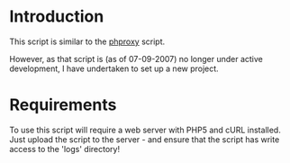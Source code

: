 # Introduction #

This script is similar to the [phproxy](http://sourceforge.net/projects/poxy/) script.

However, as that script is (as of 07-09-2007) no longer under active development, I have undertaken to set up a new project.

# Requirements #

To use this script will require a web server with PHP5 and cURL installed. Just upload the script to the server - and ensure that the script has write access to the 'logs' directory!